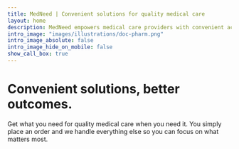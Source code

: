 ```yaml
---
title: MedNeed | Convenient solutions for quality medical care
layout: home
description: MedNeed empowers medical care providers with convenient access to solutions they need to provide quality medical care.
intro_image: "images/illustrations/doc-pharm.png"
intro_image_absolute: false
intro_image_hide_on_mobile: false
show_call_box: true
---
```


# Convenient solutions, better outcomes.

Get what you need for quality medical care when you need it. You simply place an order and we handle everything else so you can focus on what matters most.


